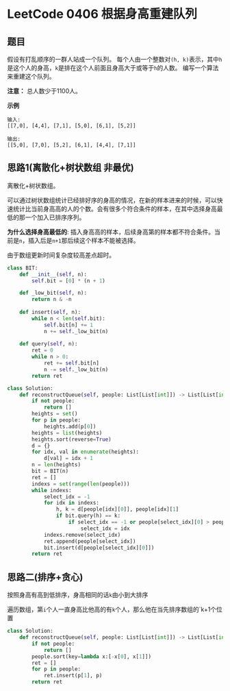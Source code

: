 # LeetCode 0406 根据身高重建队列

## 题目

假设有打乱顺序的一群人站成一个队列。 每个人由一个整数对`(h, k)`表示，其中`h`是这个人的身高，`k`是排在这个人前面且身高大于或等于`h`的人数。 编写一个算法来重建这个队列。

**注意：**
总人数少于1100人。

**示例**

```
输入:
[[7,0], [4,4], [7,1], [5,0], [6,1], [5,2]]

输出:
[[5,0], [7,0], [5,2], [6,1], [4,4], [7,1]]
```



## 思路1(离散化+树状数组 非最优)

离散化+树状数组。

可以通过树状数组统计已经排好序的身高的情况，在新的样本进来的时候，可以快速统计比当前身高高的人的个数。会有很多个符合条件的样本，在其中选择身高最低的那一个加入已排序序列。

**为什么选择身高最低的**: 插入身高高的样本，后续身高第的样本都不符合条件。当前是`n`，插入后是`n+1`那后续这个样本不能被选择。

由于数组更新时间复杂度较高差点超时。

```python
class BIT:
    def __init__(self, n):
        self.bit = [0] * (n + 1)

    def _low_bit(self, n):
        return n & -n
    
    def insert(self, n):
        while n < len(self.bit):
            self.bit[n] += 1
            n += self._low_bit(n)
    
    def query(self, n):
        ret = 0
        while n > 0:
            ret += self.bit[n]
            n -= self._low_bit(n)
        return ret

class Solution:
    def reconstructQueue(self, people: List[List[int]]) -> List[List[int]]:
        if not people:
            return []
        heights = set()
        for p in people:
            heights.add(p[0])
        heights = list(heights)
        heights.sort(reverse=True)
        d = {}
        for idx, val in enumerate(heights):
            d[val] = idx + 1
        n = len(heights)
        bit = BIT(n)
        ret = []
        indexs = set(range(len(people)))
        while indexs:
            select_idx = -1
            for idx in indexs:
                h, k = d[people[idx][0]], people[idx][1]
                if bit.query(h) == k:
                    if select_idx == -1 or people[select_idx][0] > people[idx][0]:
                        select_idx = idx
            indexs.remove(select_idx)
            ret.append(people[select_idx])
            bit.insert(d[people[select_idx][0]])
        return ret
```

## 思路二(排序+贪心)

按照身高有高到低排序，身高相同的话`k`由小到大排序

遍历数组，第`i`个人一直身高比他高的有`k`个人，那么他在当先排序数组的`k+1个位置

```python
class Solution:
    def reconstructQueue(self, people: List[List[int]]) -> List[List[int]]:
        if not people:
            return []
        people.sort(key=lambda x:[-x[0], x[1]])
        ret = []
        for p in people:
            ret.insert(p[1], p)
        return ret
```

